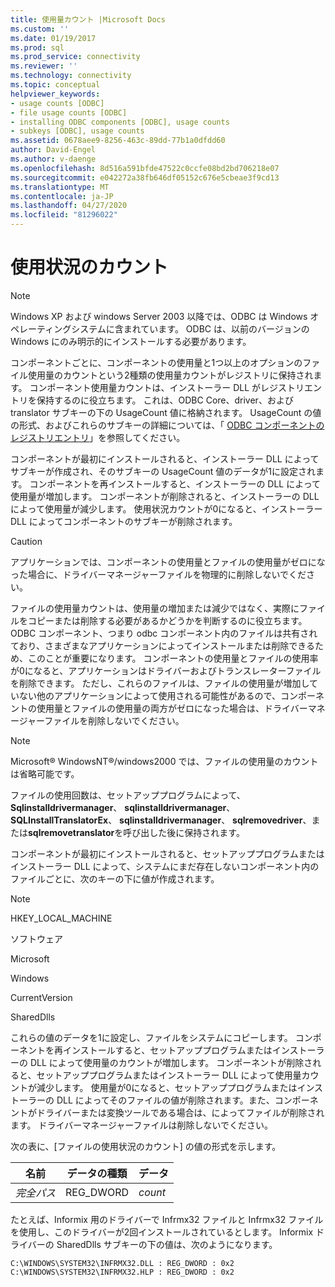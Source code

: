 ```yaml
---
title: 使用量カウント |Microsoft Docs
ms.custom: ''
ms.date: 01/19/2017
ms.prod: sql
ms.prod_service: connectivity
ms.reviewer: ''
ms.technology: connectivity
ms.topic: conceptual
helpviewer_keywords:
- usage counts [ODBC]
- file usage counts [ODBC]
- installing ODBC components [ODBC], usage counts
- subkeys [ODBC], usage counts
ms.assetid: 0678aee9-8256-463c-89dd-77b1a0dfdd60
author: David-Engel
ms.author: v-daenge
ms.openlocfilehash: 8d516a591bfde47522c0ccfe08bd2bd706218e07
ms.sourcegitcommit: e042272a38fb646df05152c676e5cbeae3f9cd13
ms.translationtype: MT
ms.contentlocale: ja-JP
ms.lasthandoff: 04/27/2020
ms.locfileid: "81296022"
---
```

# <a name="usage-counting"></a>使用状況のカウント
> [!NOTE]  
>  Windows XP および windows Server 2003 以降では、ODBC は Windows オペレーティングシステムに含まれています。 ODBC は、以前のバージョンの Windows にのみ明示的にインストールする必要があります。  
  
 コンポーネントごとに、コンポーネントの使用量と1つ以上のオプションのファイル使用量のカウントという2種類の使用量カウントがレジストリに保持されます。 コンポーネント使用量カウントは、インストーラー DLL がレジストリエントリを保持するのに役立ちます。 これは、ODBC Core、driver、および translator サブキーの下の UsageCount 値に格納されます。 UsageCount の値の形式、およびこれらのサブキーの詳細については、「 [ODBC コンポーネントのレジストリエントリ](../../../odbc/reference/install/registry-entries-for-odbc-components.md)」を参照してください。  
  
 コンポーネントが最初にインストールされると、インストーラー DLL によってサブキーが作成され、そのサブキーの UsageCount 値のデータが1に設定されます。 コンポーネントを再インストールすると、インストーラーの DLL によって使用量が増加します。 コンポーネントが削除されると、インストーラーの DLL によって使用量が減少します。 使用状況カウントが0になると、インストーラー DLL によってコンポーネントのサブキーが削除されます。  
  
> [!CAUTION]  
>  アプリケーションでは、コンポーネントの使用量とファイルの使用量がゼロになった場合に、ドライバーマネージャーファイルを物理的に削除しないでください。  
  
 ファイルの使用量カウントは、使用量の増加または減少ではなく、実際にファイルをコピーまたは削除する必要があるかどうかを判断するのに役立ちます。 ODBC コンポーネント、つまり odbc コンポーネント内のファイルは共有されており、さまざまなアプリケーションによってインストールまたは削除できるため、このことが重要になります。 コンポーネントの使用量とファイルの使用率が0になると、アプリケーションはドライバーおよびトランスレーターファイルを削除できます。 ただし、これらのファイルは、ファイルの使用量が増加していない他のアプリケーションによって使用される可能性があるので、コンポーネントの使用量とファイルの使用量の両方がゼロになった場合は、ドライバーマネージャーファイルを削除しないでください。  
  
> [!NOTE]  
>  Microsoft® WindowsNT®/windows2000 では、ファイルの使用量のカウントは省略可能です。  
  
 ファイルの使用回数は、セットアッププログラムによって、 **Sqlinstalldrivermanager**、 **sqlinstalldrivermanager**、 **SQLInstallTranslatorEx**、 **sqlinstalldrivermanager**、 **sqlremovedriver**、または**sqlremovetranslator**を呼び出した後に保持されます。  
  
 コンポーネントが最初にインストールされると、セットアッププログラムまたはインストーラー DLL によって、システムにまだ存在しないコンポーネント内のファイルごとに、次のキーの下に値が作成されます。  
  
> [!NOTE]  
>  HKEY_LOCAL_MACHINE  
>   
>  ソフトウェア  
>   
>  Microsoft  
>   
>  Windows  
>   
>  CurrentVersion  
>   
>  SharedDlls  
  
 これらの値のデータを1に設定し、ファイルをシステムにコピーします。 コンポーネントを再インストールすると、セットアッププログラムまたはインストーラーの DLL によって使用量のカウントが増加します。 コンポーネントが削除されると、セットアッププログラムまたはインストーラー DLL によって使用量カウントが減少します。 使用量が0になると、セットアッププログラムまたはインストーラーの DLL によってそのファイルの値が削除されます。また、コンポーネントがドライバーまたは変換ツールである場合は、によってファイルが削除されます。 ドライバーマネージャーファイルは削除しないでください。  
  
 次の表に、[ファイルの使用状況のカウント] の値の形式を示します。  
  
|名前|データの種類|データ|  
|----------|---------------|----------|  
|*完全パス*|REG_DWORD|*count*|  
  
 たとえば、Informix 用のドライバーで Infrmx32 ファイルと Infrmx32 ファイルを使用し、このドライバーが2回インストールされているとします。 Informix ドライバーの SharedDlls サブキーの下の値は、次のようになります。  
  
```  
C:\WINDOWS\SYSTEM32\INFRMX32.DLL : REG_DWORD : 0x2  
C:\WINDOWS\SYSTEM32\INFRMX32.HLP : REG_DWORD : 0x2  
```
